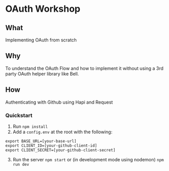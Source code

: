 # OAuth Workshop

## What
Implementing OAuth from scratch

## Why
To understand the OAuth Flow and how to implement it without using a 3rd party OAuth helper library like Bell.

## How
Authenticating with Github using Hapi and Request


### Quickstart
1. Run `npm install`
2. Add a `config.env` at the root with the following:
```
export BASE_URL=[your-base-url]
export CLIENT_ID=[your-github-client-id]
export CLIENT_SECRET=[your-github-client-secret]
```
3. Run the server `npm start` or (in development mode using nodemon) `npm run dev`

